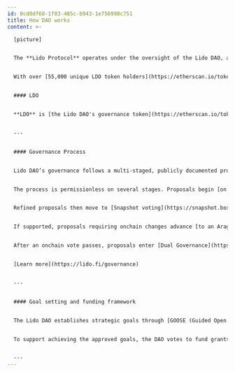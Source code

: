 ```yaml
---
id: 0cd0df68-1f83-485c-b943-1e756998c751
title: How DAO works
content: >-

  [picture]


  The **Lido Protocol** operates under the oversight of the Lido DAO, a decentralized autonomous organization governed by LDO token holders. The DAO manages key aspects of the protocol, including operator selection for permissioned modules, parameter adjustments, and upgrades through a phased governance process. 


  With over [55,000 unique LDO token holders](https://etherscan.io/token/0x5a98fcbea516cf06857215779fd812ca3bef1b32), the Lido DAO stewards the protocol towards community and decentralization alignment. Additional safeguard for the protocol is provided by stETH holders via [the Dual Governance system](https://blog.lido.fi/dual-governance-101-explainer/) that allows them to delay contentious proposals before execution. 


  #### LDO


  **LDO** is [the Lido DAO's governance token](https://etherscan.io/token/0x5a98fcbea516cf06857215779fd812ca3bef1b32). Built on the ERC-20 standard, it includes balance snapshotting functionality that calculates voting power based on token holdings from the block before voting begins. This prevents vote manipulation through last-minute market trades.


  ---


  #### Governance Process


  Lido DAO’s governance follows a multi-staged, publicly documented process designed to balance efficient decision-making, security, and transparency. 


  The process is permissionless on several stages. Proposals begin [on the Research Forum](https://research.lido.fi/), where anyone can submit proposals and engage in community discussions. 


  Refined proposals then move to [Snapshot voting](https://snapshot.box/#/s:lido-snapshot.eth) (requires 1,000 LDO to initiate; with insufficient balance, DAO Ops can help to submit). 


  If supported, proposals requiring onchain changes advance [to an Aragon vote](https://vote.lido.fi/) divided into two phases (a main phase and an objection‑only phase). 


  After an onchain vote passes, proposals enter [Dual Governance](https://dg.lido.fi/)—a dynamic timelock that allows stETH holders to review the decision and, if opposition arises, extend the execution delay.


  [Learn more](https://lido.fi/governance)


  ---


  #### Goal setting and funding framework


  The Lido DAO establishes strategic goals through [GOOSE (Guided Open Objective Setting Exercise)](https://research.lido.fi/t/the-guided-open-objective-setting-exercise-goose-proposal-a-genesis-step-to-jump-start-a-dao-wide-goal-setting-exercise-and-cadence/5355), an open process that sets one- and three-year objectives. Proposals are submitted on the Research Forum, refined through community discussion, and approved via Snapshot vote.


  To support achieving the approved goals, the DAO votes to fund grants using [the Ecosystem Grants gRequests (EGGs) framework](https://research.lido.fi/t/ecosystem-grants-grequest-egg-a-budget-request-framework-in-the-service-of-goose/6053).


  ---
---
```

